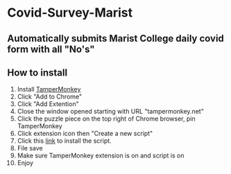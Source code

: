 # Covid-Survey-Marist

## Automatically submits Marist College daily covid form with all "No's"

## How to install

1. Install [TamperMonkey](https://chrome.google.com/webstore/detail/tampermonkey/dhdgffkkebhmkfjojejmpbldmpobfkfo?hl=en)
2. Click "Add to Chrome"
3. Click "Add Extention"
4. Close the window opened starting with URL "tampermonkey.net"
5. Click the puzzle piece on the top right of Chrome browser, pin TamperMonkey
6. Click extension icon then "Create a new script"
7. Click this [link](https://github.com/mitchell3301/Covid-Survey-Marist/raw/main/CovidSurveyCompleter.user.js) to install the script.
8. File save
9. Make sure TamperMonkey extension is on and script is on
10. Enjoy
